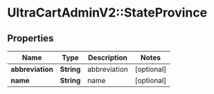 # UltraCartAdminV2::StateProvince

## Properties
Name | Type | Description | Notes
------------ | ------------- | ------------- | -------------
**abbreviation** | **String** | abbreviation | [optional] 
**name** | **String** | name | [optional] 



